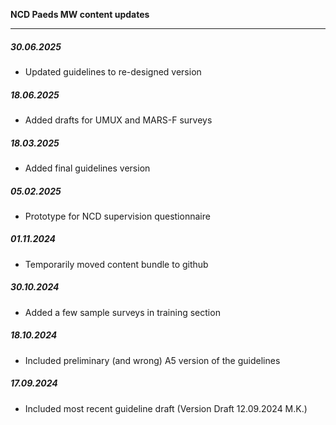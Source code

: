 **NCD Paeds MW content updates**
***

##### 30.06.2025

* Updated guidelines to re-designed version

##### 18.06.2025

* Added drafts for UMUX and MARS-F surveys

##### 18.03.2025

* Added final guidelines version

##### 05.02.2025

* Prototype for NCD supervision questionnaire

##### 01.11.2024

* Temporarily moved content bundle to github

##### 30.10.2024

* Added a few sample surveys in training section
 
##### 18.10.2024

* Included preliminary (and wrong) A5 version of the guidelines

##### 17.09.2024

* Included most recent guideline draft (Version Draft 12.09.2024 M.K.)
